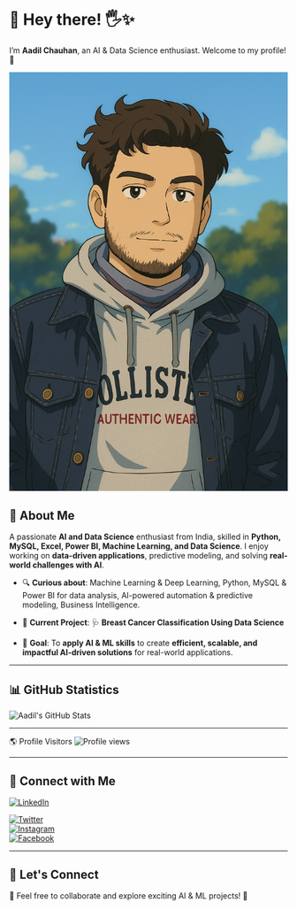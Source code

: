# 👋 Hey there! 🖐✨  
I’m **Aadil Chauhan**, an AI & Data Science enthusiast. Welcome to my profile! 🚀  

![Img](https://github.com/aadilchavhan/aadilchavhan/blob/main/img.png)  


## 🚀 About Me  
A passionate **AI and Data Science** enthusiast from India, skilled in **Python, MySQL, Excel, Power BI, Machine Learning, and Data Science**. I enjoy working on **data-driven applications**, predictive modeling, and solving **real-world challenges with AI**.  

- 🔍 **Curious about**: Machine Learning & Deep Learning, Python, MySQL & Power BI for data analysis, AI-powered automation & predictive modeling, Business Intelligence. 

- 📌 **Current Project**: 🩺 **Breast Cancer Classification Using Data Science**
   
- 🎯 **Goal**: To **apply AI & ML skills** to create **efficient, scalable, and impactful AI-driven solutions** for real-world applications. 

---

## 📊 GitHub Statistics  
![Aadil's GitHub Stats](https://github-readme-stats.vercel.app/api?username=aadilchavhan&show_icons=true&count_private=true&theme=dark)  

---

🌎 Profile Visitors ![Profile views](https://visitors-badge.laobi.icu/badge?page_id=aadilchavhan.aadilchavhan)  

---

## 🔗 Connect with Me  
  [![LinkedIn](https://img.shields.io/badge/LinkedIn-Connect-blue)](https://www.linkedin.com/in/mohammed-aadil) 

[![Twitter](https://img.shields.io/badge/Twitter-Follow-blue)](https://x.com/_aadil_chauhan)  
[![Instagram](https://img.shields.io/badge/Instagram-Follow-blue)](https://www.instagram.com/_aadil_chauhan)  
[![Facebook](https://img.shields.io/badge/Facebook-Like-blue)](https://m.facebook.com/chavhan.aadil)  

---

## 🤖 Let's Connect  
📩 Feel free to collaborate and explore exciting AI & ML projects! 🚀  
